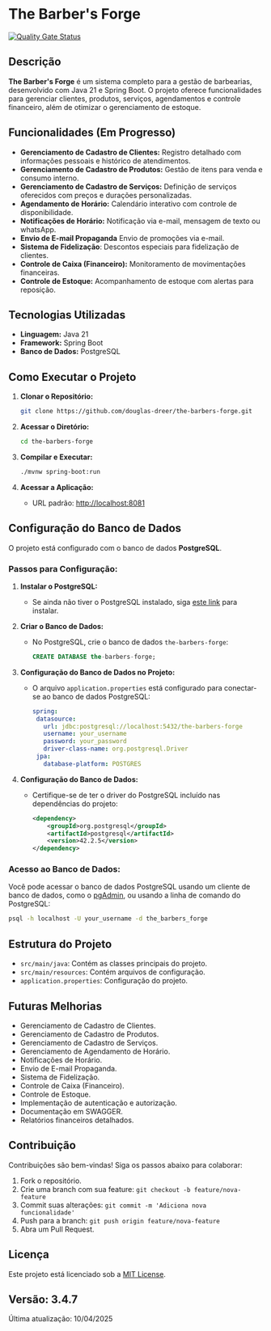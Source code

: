 # The Barber's Forge

[![Quality Gate Status](https://sonarcloud.io/api/project_badges/measure?project=douglas-dreer_the-barbers-forge&metric=alert_status)](https://sonarcloud.io/summary/new_code?id=douglas-dreer_the-barbers-forge)

## Descrição
**The Barber's Forge** é um sistema completo para a gestão de barbearias, desenvolvido com Java 21 e Spring Boot. O projeto oferece funcionalidades para gerenciar clientes, produtos, serviços, agendamentos e controle financeiro, além de otimizar o gerenciamento de estoque.

## Funcionalidades (Em Progresso)

- **Gerenciamento de Cadastro de Clientes:** Registro detalhado com informações pessoais e histórico de atendimentos.
- **Gerenciamento de Cadastro de Produtos:** Gestão de itens para venda e consumo interno.
- **Gerenciamento de Cadastro de Serviços:** Definição de serviços oferecidos com preços e durações personalizadas.
- **Agendamento de Horário:** Calendário interativo com controle de disponibilidade.
- **Notificações de Horário:** Notificação via e-mail, mensagem de texto ou whatsApp.
- **Envio de E-mail Propaganda** Envio de promoções via e-mail.
- **Sistema de Fidelização**: Descontos especiais para fidelização de clientes.
- **Controle de Caixa (Financeiro):** Monitoramento de movimentações financeiras.
- **Controle de Estoque:** Acompanhamento de estoque com alertas para reposição.

## Tecnologias Utilizadas
- **Linguagem:** Java 21
- **Framework:** Spring Boot
- **Banco de Dados:** PostgreSQL

## Como Executar o Projeto
1. **Clonar o Repositório:**
   ```bash
   git clone https://github.com/douglas-dreer/the-barbers-forge.git
   ```

2. **Acessar o Diretório:**
   ```bash
   cd the-barbers-forge
   ```

3. **Compilar e Executar:**
   ```bash
   ./mvnw spring-boot:run
   ```

4. **Acessar a Aplicação:**
    - URL padrão: [http://localhost:8081](http://localhost:8080)

## Configuração do Banco de Dados
O projeto está configurado com o banco de dados **PostgreSQL**.

### Passos para Configuração:
1. **Instalar o PostgreSQL:**
   - Se ainda não tiver o PostgreSQL instalado, siga [este link](https://www.postgresql.org/download/) para instalar.

2. **Criar o Banco de Dados:**
   - No PostgreSQL, crie o banco de dados `the-barbers-forge`:
     ```sql
     CREATE DATABASE the-barbers-forge;
     ```

3. **Configuração do Banco de Dados no Projeto:**
   - O arquivo `application.properties` está configurado para conectar-se ao banco de dados PostgreSQL:
     ```yml
     spring:
      datasource:
        url: jdbc:postgresql://localhost:5432/the-barbers-forge
        username: your_username
        password: your_password
        driver-class-name: org.postgresql.Driver
      jpa:
        database-platform: POSTGRES
     ```

4. **Configuração do Banco de Dados:**
   - Certifique-se de ter o driver do PostgreSQL incluído nas dependências do projeto:
     ```xml
     <dependency>
         <groupId>org.postgresql</groupId>
         <artifactId>postgresql</artifactId>
         <version>42.2.5</version>
     </dependency>
     ```

### Acesso ao Banco de Dados:
Você pode acessar o banco de dados PostgreSQL usando um cliente de banco de dados, como o [pgAdmin](https://www.pgadmin.org/), ou usando a linha de comando do PostgreSQL:
```bash
psql -h localhost -U your_username -d the_barbers_forge
```

## Estrutura do Projeto
- `src/main/java`: Contém as classes principais do projeto.
- `src/main/resources`: Contém arquivos de configuração.
- `application.properties`: Configuração do projeto.

## Futuras Melhorias

- Gerenciamento de Cadastro de Clientes.
- Gerenciamento de Cadastro de Produtos.
- Gerenciamento de Cadastro de Serviços.
- Gerenciamento de Agendamento de Horário.
- Notificações de Horário.
- Envio de E-mail Propaganda.
- Sistema de Fidelização.
- Controle de Caixa (Financeiro).
- Controle de Estoque.
- Implementação de autenticação e autorização.
- Documentação em SWAGGER.
- Relatórios financeiros detalhados.

## Contribuição
Contribuições são bem-vindas! Siga os passos abaixo para colaborar:
1. Fork o repositório.
2. Crie uma branch com sua feature: `git checkout -b feature/nova-feature`
3. Commit suas alterações: `git commit -m 'Adiciona nova funcionalidade'`
4. Push para a branch: `git push origin feature/nova-feature`
5. Abra um Pull Request.

## Licença
Este projeto está licenciado sob a [MIT License](LICENSE).


## Versão: 3.4.7
Última atualização: 10/04/2025
